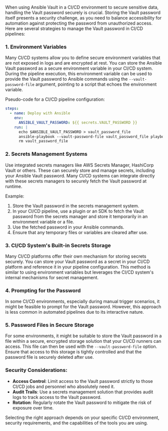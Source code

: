 When using Ansible Vault in a CI/CD environment to secure sensitive data, handling the Vault password securely is crucial. Storing the Vault password itself presents a security challenge, as you need to balance accessibility for automation against protecting the password from unauthorized access. Here are several strategies to manage the Vault password in CI/CD pipelines:

### 1. **Environment Variables**

Many CI/CD systems allow you to define secure environment variables that are not exposed in logs and are encrypted at rest. You can store the Ansible Vault password as a secure environment variable in your CI/CD system. During the pipeline execution, this environment variable can be used to provide the Vault password to Ansible commands using the `--vault-password-file` argument, pointing to a script that echoes the environment variable.

Pseudo-code for a CI/CD pipeline configuration:

```yaml
steps:
  - name: Deploy with Ansible
    env:
      ANSIBLE_VAULT_PASSWORD: ${{ secrets.VAULT_PASSWORD }}
    run: |
      echo $ANSIBLE_VAULT_PASSWORD > vault_password_file
      ansible-playbook --vault-password-file vault_password_file playbook.yml
      rm vault_password_file
```

### 2. **Secrets Management Systems**

Use integrated secrets managers like AWS Secrets Manager, HashiCorp Vault or others. These can securely store and manage secrets, including your Ansible Vault password. Many CI/CD systems can integrate directly with these secrets managers to securely fetch the Vault password at runtime.

Example:

1. Store the Vault password in the secrets management system.
2. In your CI/CD pipeline, use a plugin or an SDK to fetch the Vault password from the secrets manager and store it temporarily in an environment variable or a file.
3. Use the fetched password in your Ansible commands.
4. Ensure that any temporary files or variables are cleared after use.

### 3. **CI/CD System's Built-in Secrets Storage**

Many CI/CD platforms offer their own mechanism for storing secrets securely. You can store your Vault password as a secret in your CI/CD platform and reference it in your pipeline configuration. This method is similar to using environment variables but leverages the CI/CD system's internal mechanisms for secret management.

### 4. **Prompting for the Password**

In some CI/CD environments, especially during manual trigger scenarios, it might be feasible to prompt for the Vault password. However, this approach is less common in automated pipelines due to its interactive nature.

### 5. **Password Files in Secure Storage**

For some environments, it might be suitable to store the Vault password in a file within a secure, encrypted storage solution that your CI/CD runners can access. This file can then be used with the `--vault-password-file` option. Ensure that access to this storage is tightly controlled and that the password file is securely deleted after use.

### Security Considerations:

- **Access Control**: Limit access to the Vault password strictly to those CI/CD jobs and personnel who absolutely need it.
- **Audit Trails**: Use a secrets management solution that provides audit logs to track access to the Vault password.
- **Rotation**: Regularly rotate the Vault password to mitigate the risk of exposure over time.

Selecting the right approach depends on your specific CI/CD environment, security requirements, and the capabilities of the tools you are using.
